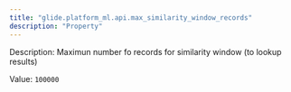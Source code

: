 ```yaml
---
title: "glide.platform_ml.api.max_similarity_window_records"
description: "Property"
---
```


Description: Maximun number fo records for similarity window (to lookup results)

Value: `100000`